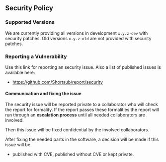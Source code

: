 ## Security Policy

### Supported Versions

We are currently providing all versions in development `x.y.z-dev`
with security patches.  Old versions `x.y.z-old` are not provided with
security patches.

### Reporting a Vulnerability

Use this link for reporting an security issue.  Also a list of
published issues is available here:

* https://github.com/Shortsub/report/security

#### Communication and fixing the issue

The security issue will be reported private to a collaborator who will
check the report for formality.  If the report passes these
formalities the report will run through an **escalation process**
until all needed collaborators are involved.

Then this issue will be fixed confidential by the involved
collaborators.

After fixing the needed parts in the software, a decision will be made
if this issue will be

* published with CVE, published without CVE or kept private.
